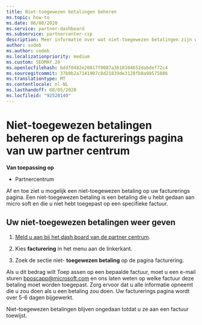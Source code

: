 ```yaml
---
title: Niet-toegewezen betalingen beheren
ms.topic: how-to
ms.date: 06/08/2020
ms.service: partner-dashboard
ms.subservice: partnercenter-csp
description: Meer informatie over wat niet-toegewezen betalingen zijn wanneer u ze ziet op de facturerings pagina van uw partner centrum. Meer informatie over hoe u deze toepast op uw facturen.
author: sodeb
ms.author: sodeb
ms.localizationpriority: medium
ms.custom: SEOMAY.20
ms.openlocfilehash: bddf0482e20817f9087a3610104652dabdef72c4
ms.sourcegitcommit: 37b0b2a7141907c8d21839de3128fb8a98575886
ms.translationtype: MT
ms.contentlocale: nl-NL
ms.lasthandoff: 08/05/2020
ms.locfileid: "92528140"
---
```

# <a name="manage-unallocated-payments-on-your-partner-center-billing-page"></a>Niet-toegewezen betalingen beheren op de facturerings pagina van uw partner centrum

**Van toepassing op**

- Partnercentrum

Af en toe ziet u mogelijk een niet-toegewezen betaling op uw facturerings pagina. Een niet-toegewezen betaling is een betaling die u hebt gedaan aan micro soft en die u niet hebt toegepast op een specifieke factuur.

## <a name="to-view-your-unallocated-payments"></a>Uw niet-toegewezen betalingen weer geven

1. [Meld u aan bij het dash board van de partner centrum](https://partner.microsoft.com/dashboard/home).

2. Kies **facturering** in het menu aan de linkerkant.

3. Zoek de sectie niet- **toegewezen betaling** op de pagina facturering. 

Als u dit bedrag wilt Toep assen op een bepaalde factuur, moet u een e-mail sturen bposcapp@microsoft.com en ons laten weten op welke factuur deze betaling moet worden toegepast. Zorg ervoor dat u alle informatie opneemt die u zou doen als u een betaling zou doen. Uw facturerings pagina wordt over 5-6 dagen bijgewerkt. 

Niet-toegewezen betalingen blijven ongedaan totdat u ze aan een factuur toewijst. 
